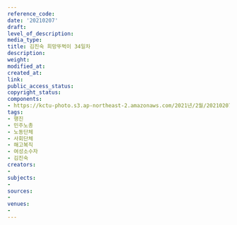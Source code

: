 ```yaml
---
reference_code: 
date: '20210207'
draft: 
level_of_description: 
media_type: 
title: 김진숙 희망뚜벅이 34일차
description: 
weight: 
modified_at: 
created_at: 
link: 
public_access_status: 
copyright_status: 
components:
- https://kctu-photo.s3.ap-northeast-2.amazonaws.com/2021년/2월/20210207-김진숙+희망뚜벅이+34일차_행진_민주노총_노동단체_사회단체_해고복직_여성소수자_김진숙/_5D40452.jpg
tags:
- 행진
- 민주노총
- 노동단체
- 사회단체
- 해고복직
- 여성소수자
- 김진숙
creators:
- 
subjects:
- 
sources:
- 
venues:
- 
---
```

